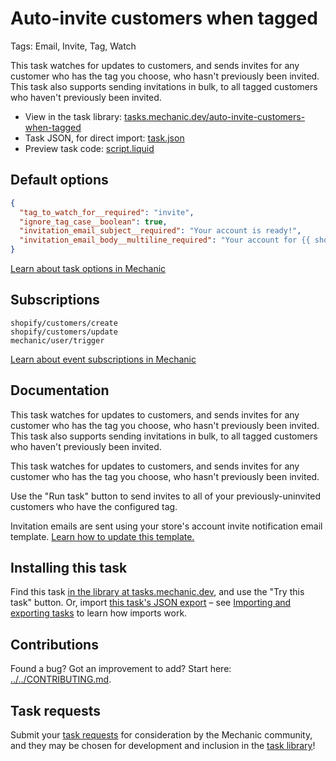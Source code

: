 # Auto-invite customers when tagged

Tags: Email, Invite, Tag, Watch

This task watches for updates to customers, and sends invites for any customer who has the tag you choose, who hasn't previously been invited. This task also supports sending invitations in bulk, to all tagged customers who haven't previously been invited.

* View in the task library: [tasks.mechanic.dev/auto-invite-customers-when-tagged](https://tasks.mechanic.dev/auto-invite-customers-when-tagged)
* Task JSON, for direct import: [task.json](../../tasks/auto-invite-customers-when-tagged.json)
* Preview task code: [script.liquid](./script.liquid)

## Default options

```json
{
  "tag_to_watch_for__required": "invite",
  "ignore_tag_case__boolean": true,
  "invitation_email_subject__required": "Your account is ready!",
  "invitation_email_body__multiline_required": "Your account for {{ shop.name }} has been pre-approved! Use the button below to get started."
}
```

[Learn about task options in Mechanic](https://learn.mechanic.dev/core/tasks/options)

## Subscriptions

```liquid
shopify/customers/create
shopify/customers/update
mechanic/user/trigger
```

[Learn about event subscriptions in Mechanic](https://learn.mechanic.dev/core/tasks/subscriptions)

## Documentation

This task watches for updates to customers, and sends invites for any customer who has the tag you choose, who hasn't previously been invited. This task also supports sending invitations in bulk, to all tagged customers who haven't previously been invited.

This task watches for updates to customers, and sends invites for any customer who has the tag you choose, who hasn't previously been invited.

Use the "Run task" button to send invites to all of your previously-uninvited customers who have the configured tag.

Invitation emails are sent using your store's account invite notification email template. [Learn how to update this template.](https://help.shopify.com/en/manual/sell-online/notifications/edit-template)

## Installing this task

Find this task [in the library at tasks.mechanic.dev](https://tasks.mechanic.dev/auto-invite-customers-when-tagged), and use the "Try this task" button. Or, import [this task's JSON export](../../tasks/auto-invite-customers-when-tagged.json) – see [Importing and exporting tasks](https://learn.mechanic.dev/core/tasks/import-and-export) to learn how imports work.

## Contributions

Found a bug? Got an improvement to add? Start here: [../../CONTRIBUTING.md](../../CONTRIBUTING.md).

## Task requests

Submit your [task requests](https://mechanic.canny.io/task-requests) for consideration by the Mechanic community, and they may be chosen for development and inclusion in the [task library](https://tasks.mechanic.dev/)!
